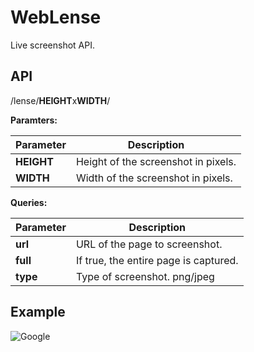 # WebLense

Live screenshot API.

## API

/lense/**HEIGHT**x**WIDTH**/

**Paramters:**

| Parameter  | Description                         |
| ---------- | ----------------------------------- |
| **HEIGHT** | Height of the screenshot in pixels. |
| **WIDTH**  | Width of the screenshot in pixels.  |

**Queries:**

| Parameter | Description                           |
| --------- | ------------------------------------- |
| **url**   | URL of the page to screenshot.        |
| **full**  | If true, the entire page is captured. |
| **type**  | Type of screenshot. png/jpeg          |

## Example

![Google](https://weblense.wkmn.app/lense/800x600/?url=https://www.google.com)